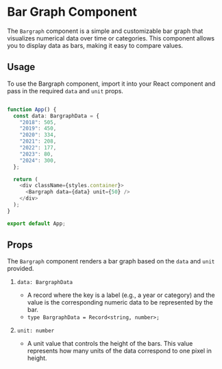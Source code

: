 # Bar Graph Component

The `Bargraph` component is a simple and customizable bar graph that visualizes numerical data over time or categories. This component allows you to display data as bars, making it easy to compare values.

## Usage

To use the Bargraph component, import it into your React component and pass in the required `data` and `unit` props.

```typescript

function App() {
  const data: BargraphData = {
    "2018": 505,
    "2019": 450,
    "2020": 334,
    "2021": 208,
    "2022": 177,
    "2023": 80,
    "2024": 300,
  };

  return (
    <div className={styles.container}>
      <Bargraph data={data} unit={50} />
    </div>
  );
}

export default App;
```

## Props

The `Bargraph` component renders a bar graph based on the `data` and `unit` provided.

1. `data: BargraphData`

   - A record where the key is a label (e.g., a year or category) and the value is the corresponding numeric data to be represented by the bar.
   - `type BargraphData = Record<string, number>;`

2. `unit: number`
   - A unit value that controls the height of the bars. This value represents how many units of the data correspond to one pixel in height.
